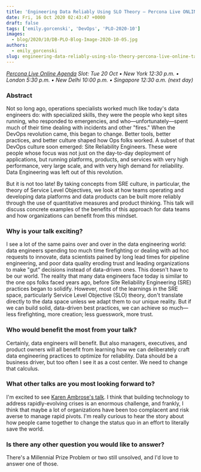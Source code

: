 ```yaml
---
title: 'Engineering Data Reliably Using SLO Theory – Percona Live ONLINE Talk Preview'
date: Fri, 16 Oct 2020 02:43:47 +0000
draft: false
tags: ['emily.gorcenski', 'DevOps', 'PLO-2020-10']
images:
  - blog/2020/10/DB-PLO-Blog-Image-2020-10-05.jpg
authors:
  - emily_gorcenski
slug: engineering-data-reliably-using-slo-theory-percona-live-online-talk-preview
---
```


_[Percona Live Online Agenda](https://www.percona.com/live/agenda) Slot: Tue 20 Oct • New York 12:30 p.m. • London 5:30 p.m. • New Delhi 10:00 p.m. • Singapore 12:30 a.m. (next day)_

### Abstract

Not so long ago, operations specialists worked much like today's data engineers do: with specialized skills, they were the people who kept sites running, who responded to emergencies, and who—unfortunately—spent much of their time dealing with incidents and other "fires." When the DevOps revolution came, this began to change. Better tools, better practices, and better culture shaped how Ops folks worked. A subset of that DevOps culture soon emerged: Site Reliability Engineers. These were people whose focus was not just on the day-to-day deployment of applications, but running platforms, products, and services with very high performance, very large scale, and with very high demand for reliability. Data Engineering was left out of this revolution. 

But it is not too late! By taking concepts from SRE culture, in particular, the theory of Service Level Objectives, we look at how teams operating and developing data platforms and data products can be built more reliably through the use of quantitative measures and product thinking. This talk will discuss concrete examples of the benefits of this approach for data teams and how organizations can benefit from this mindset.

### Why is your talk exciting?

I see a lot of the same pains over and over in the data engineering world: data engineers spending too much time firefighting or dealing with ad hoc requests to innovate, data scientists pained by long lead times for pipeline engineering, and poor data quality eroding trust and leading organizations to make "gut" decisions instead of data-driven ones. This doesn't have to be our world. The reality that many data engineers face today is similar to the one ops folks faced years ago, before Site Reliability Engineering (SRE) practices began to solidify. However, most of the learnings in the SRE space, particularly Service Level Objective (SLO) theory, don't translate directly to the data space unless we adapt them to our unique reality. But if we can build solid, data-driven best practices, we can achieve so much—less firefighting, more creation; less guesswork, more trust.

### Who would benefit the most from your talk?

Certainly, data engineers will benefit. But also managers, executives, and product owners will all benefit from learning how we can deliberately craft data engineering practices to optimize for reliability. Data should be a business driver, but too often I see it as a cost center. We need to change that calculus.

### What other talks are you most looking forward to?

I'm excited to see [Karen Ambrose's talk](https://sched.co/eouw). I think that building technology to address rapidly-evolving crises is an enormous challenge, and frankly, I think that maybe a lot of organizations have been too complacent and risk averse to manage rapid pivots. I'm really curious to hear the story about how people came together to change the status quo in an effort to literally save the world.

### Is there any other question you would like to answer?

There's a Millennial Prize Problem or two still unsolved, and I'd love to answer one of those.